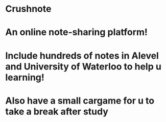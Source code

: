 # Crushnote
# An online note-sharing platform!
# Include hundreds of notes in Alevel and University of Waterloo to help u learning!
# Also have a small cargame for u to take a break after study
